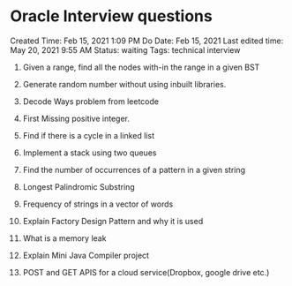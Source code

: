 # Oracle Interview questions

Created Time: Feb 15, 2021 1:09 PM
Do Date: Feb 15, 2021
Last edited time: May 20, 2021 9:55 AM
Status: waiting
Tags: technical interview

1. Given a range, find all the nodes with-in the range in a given BST
2. Generate random number without using inbuilt libraries.
3. Decode Ways problem from leetcode
4. First Missing positive integer.

1. Find if there is a cycle in a linked list
2. Implement a stack using two queues
3. Find the number of occurrences of a pattern in a given string

1. Longest Palindromic Substring
2. Frequency of strings in a vector of words
3. Explain Factory Design Pattern and why it is used
4. What is a memory leak
5. Explain Mini Java Compiler project 
6. POST and GET APIS for a cloud service(Dropbox, google drive etc.)